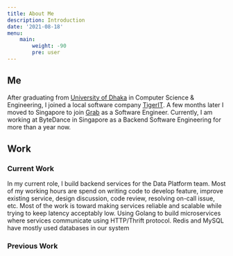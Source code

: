 ```yaml
---
title: About Me
description: Introduction
date: '2021-08-18'
menu:
    main: 
        weight: -90
        pre: user
---
```

## Me


After graduating from [University of Dhaka](https://www.du.ac.bd/) in Computer Science & Engineering, I joined a local software company [TigerIT](https://www.tigerit.com/). A few months later I moved to Singapore to join  [Grab](https://www.grab.com/sg/) as a Software Engineer. Currently, I am working at ByteDance in Singapore as a Backend Software Engineering for more than a year now. 

## Work
### Current Work
In my current role, I build backend services for the Data Platform team. Most of my working hours are spend on writing code to develop feature, improve existing service, design discussion, code review, resolving on-call issue, etc. Most of the work is toward making services reliable and scalable while trying to keep latency acceptably low. Using Golang to build microservices where services communicate using HTTP/Thrift protocol. Redis and MySQL have mostly used databases in our system 

### Previous Work

